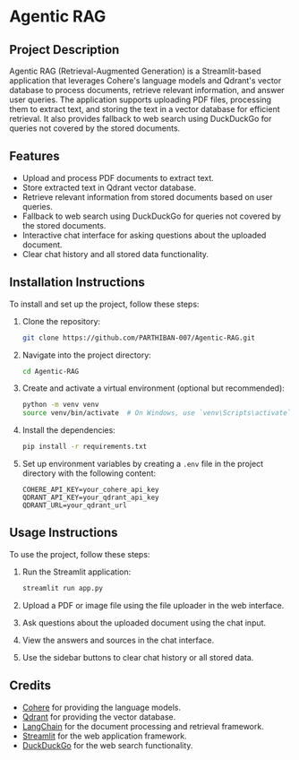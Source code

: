 # Agentic RAG

## Project Description
Agentic RAG (Retrieval-Augmented Generation) is a Streamlit-based application that leverages Cohere's language models and Qdrant's vector database to process documents, retrieve relevant information, and answer user queries. The application supports uploading PDF files, processing them to extract text, and storing the text in a vector database for efficient retrieval. It also provides fallback to web search using DuckDuckGo for queries not covered by the stored documents.

## Features
- Upload and process PDF documents to extract text.
- Store extracted text in Qdrant vector database.
- Retrieve relevant information from stored documents based on user queries.
- Fallback to web search using DuckDuckGo for queries not covered by the stored documents.
- Interactive chat interface for asking questions about the uploaded document.
- Clear chat history and all stored data functionality.

## Installation Instructions
To install and set up the project, follow these steps:

1. Clone the repository:
    ```sh
    git clone https://github.com/PARTHIBAN-007/Agentic-RAG.git
    ```

2. Navigate into the project directory:
    ```sh
    cd Agentic-RAG
    ```

3. Create and activate a virtual environment (optional but recommended):
    ```sh
    python -m venv venv
    source venv/bin/activate  # On Windows, use `venv\Scripts\activate`
    ```

4. Install the dependencies:
    ```sh
    pip install -r requirements.txt
    ```

5. Set up environment variables by creating a `.env` file in the project directory with the following content:
    ```env
    COHERE_API_KEY=your_cohere_api_key
    QDRANT_API_KEY=your_qdrant_api_key
    QDRANT_URL=your_qdrant_url
    ```

## Usage Instructions
To use the project, follow these steps:

1. Run the Streamlit application:
    ```sh
    streamlit run app.py
    ```

2. Upload a PDF or image file using the file uploader in the web interface.

3. Ask questions about the uploaded document using the chat input.

4. View the answers and sources in the chat interface.

5. Use the sidebar buttons to clear chat history or all stored data.



## Credits
- [Cohere](https://cohere.ai) for providing the language models.
- [Qdrant](https://qdrant.tech) for providing the vector database.
- [LangChain](https://github.com/langchain-ai/langchain) for the document processing and retrieval framework.
- [Streamlit](https://streamlit.io) for the web application framework.
- [DuckDuckGo](https://duckduckgo.com) for the web search functionality.
